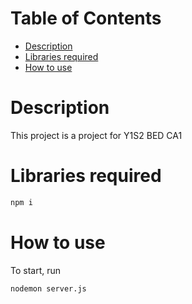 <!-- omit in toc -->
# Table of Contents
- [Description](#description)
- [Libraries required](#libraries-required)
- [How to use](#how-to-use)

# Description
This project is a project for Y1S2 BED CA1

# Libraries required
```bash
npm i
```

# How to use
To start, run
```bash
nodemon server.js
```